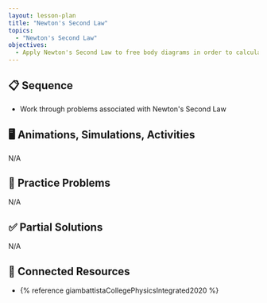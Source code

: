 ```yaml
---
layout: lesson-plan
title: "Newton's Second Law"
topics:
  - "Newton's Second Law"
objectives:
  - Apply Newton's Second Law to free body diagrams in order to calculate the acceleration of the body
---
```


## 📋 Sequence

* Work through problems associated with Newton's Second Law

## 🖥️ Animations, Simulations, Activities

N/A

## 📝 Practice Problems

N/A

## ✅ Partial Solutions

N/A

## 📘 Connected Resources

* {% reference giambattistaCollegePhysicsIntegrated2020 %}
